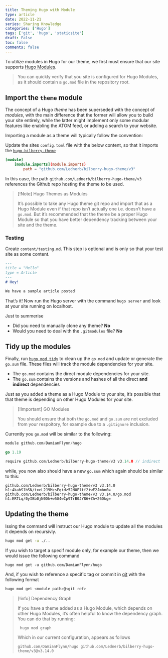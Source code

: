 ```yaml
---
title: Theming Hugo with Module
type: article 
date: 2022-11-21
series: Sharing Knowledge
categories: ['Hugo']
tags: ['git', 'hugo', 'staticsite']
draft: False
toc: false 
comments: false 
---
```



To utilize modules in Hugo for our theme, we first must ensure that our site supports [Hugo Modules](posts/sw-ssg-hugo-modules).

> You can quickly verify that you site is configured for Hugo Modules, as it should contain a  `go.mod` file in the repository root.

## Import the `theme` module

The concept of a Hugo *theme* has been superseded with the concept of *modules*, with the main difference that the former will allow you to build your site entirely, while the latter might implement only some modular features like enabling the ATOM feed, or adding a search to your website.

Importing a module as a theme will typically follow the convention:

Update the sites `config.toml` file with the below content, so that it imports the [`hugo-bilberry-theme`](https://github.com/DamianFlynn/hugo-bilberry-theme)  
    
```toml
[module]
	[module.imports](module.imports)
		path = "github.com/Lednerb/bilberry-hugo-theme/v3"
```

In this case, the path `github.com/Lednerb/bilberry-hugo-theme/v3` references the Github repo hosting the theme to be used.

> [!Note] Hugo Themes as Modules
> 
> It’s possible to take any Hugo theme git repo and import that as a Hugo Module even if that repo isn’t actually one i.e. doesn’t have a `go.mod`. But it’s recommended that the theme be a proper Hugo Module so that you have better dependency tracking between your site and the theme.


### Testing

Create `content/testing.md`. This step is optional and is only so that your test site as some content.

```md
---
title = "Hello"
type = Article
---
# Hey!

We have a sample article posted
``` 

That’s it! Now run the Hugo server with the command `hugo server` and look at your site running on localhost.

Just to summerise
-   Did you need to manually clone any theme? **No**
-   Would you need to deal with the `.gitmodules` file? **No**

## Tidy up the modules

Finally, run [`hugo mod tidy`](https://gohugo.io/commands/hugo_mod_tidy/) to clean up the `go.mod` and update or generate the `go.sum` file. These files will track the module dependencies for your site.

-   The `go.mod` contains the direct module dependencies for your site.
-   The `go.sum` contains the versions and hashes of all the direct **and indirect** dependencies
  
Just as you added a theme as a Hugo Module to your site, it’s possible that that theme is depending on other Hugo Modules for your site.

> [!Important] GO Modules
> 
> You should ensure that both the `go.mod` and `go.sum` are not excluded from your respoitory, for example due to a `.gitignore` inclusion.

Currently you `go.mod` will be similar to the following:

```go
module github.com/DamianFlynn/hugo

go 1.19

require github.com/Lednerb/bilberry-hugo-theme/v3 v3.14.0 // indirect
```

while, you now also should have a new `go.sum` which again should be similar to this:

```text
github.com/Lednerb/bilberry-hugo-theme/v3 v3.14.0 h1:4kahS1hSN/txeL2J9MzsEqidz52N0Fltf2iwE2Jmbn0=
github.com/Lednerb/bilberry-hugo-theme/v3 v3.14.0/go.mod h1:ERTLq/0yIBb0jN0Dh+w5G4wCp9TrB0JY86+Zh+26Dkg=
```

## Updating the theme 

Issing the command will instruct our Hugo module to update all the modules it depends on recursivly.

```bash
hugo mod get -u ./..
```

If you wish to target a specif module only, for example our theme, then we would issue the following command

```shell
hugo mod get -u github.com/DamianFlynn/hugo
```

And, if you wish to reference a specific tag or commit in [git](git) with the following format

```bash
hugo mod get <module path>@<git ref>
```

> [!info] Dependency Graph
>
> If you have a theme added as a Hugo Module, which depends on other Hugo Modules, it’s often helpful to know the dependency graph. You can do that by running:
> ```shell
>  hugo mod graph
> ```
> 
> Which in our current configuration, appears as follows
> ```text
> github.com/DamianFlynn/hugo github.com/Lednerb/bilberry-hugo-theme/v3@v3.14.0
> ```